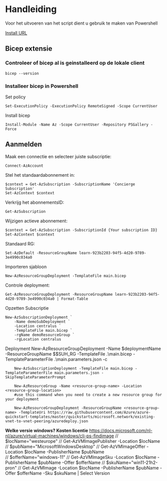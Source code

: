 # Handleiding

Voor het uitvoeren van het script dient u gebruik te maken van Powershell

[Install URL](https://docs.microsoft.com/en-us/powershell/scripting/install/installing-powershell-on-windows?view=powershell-7.2#msi)

## Bicep extensie

### Controleer of bicep al is geinstalleerd op de lokale client
    
    bicep --version

### Installeer bicep in Powershell
Set policy

    Set-ExecutionPolicy -ExecutionPolicy RemoteSigned -Scope CurrentUser

Install bicep    

    Install-Module -Name Az -Scope CurrentUser -Repository PSGallery -Force

## Aanmelden

Maak een connectie en selecteer juiste subscriptie:

    Connect-AzAccount

Stel het standaardabonnement in:

    $context = Get-AzSubscription -SubscriptionName 'Concierge Subscription'
    Set-AzContext $context

Verkrijg het abonnementsID:

    Get-AzSubscription

Wijzigen actieve abonnement:

    $context = Get-AzSubscription -SubscriptionId {Your subscription ID}
    Set-AzContext $context

Standaard RG:

    Set-AzDefault -ResourceGroupName learn-923b2203-94f5-4d20-9789-3e4990c034a0

Importeren sjabloon

    New-AzResourceGroupDeployment -TemplateFile main.bicep

Controle deployment:

    Get-AzResourceGroupDeployment -ResourceGroupName learn-923b2203-94f5-4d20-9789-3e4990c034a0 | Format-Table

Opzetten Subscriptie

    New-AzSubscriptionDeployment `
        -Name demoSubDeployment `
        -Location centralus `
        -TemplateFile main.bicep `
        -rgName demoResourceGroup `
        -rgLocation centralus

Deployment
        New-AzResourceGroupDeployment -Name $deploymentName -ResourceGroupName $$SUH_RG -TemplateFile .\main.bicep -TemplateParameterFile .\main.parameters.json -c

        New-AzSubscriptionDeployment -TemplateFile main.bicep -TemplateParameterFile main.parameters.json -SkipTemplateParameterPrompt

        New-AzResourceGroup -Name <resource-group-name> -Location <resource-group-location> 
        #use this command when you need to create a new resource group for your deployment

        New-AzResourceGroupDeployment -ResourceGroupName <resource-group-name> -TemplateUri https://raw.githubusercontent.com/Azure/azure-quickstart-templates/master/quickstarts/microsoft.network/existing-vnet-to-vnet-peering/azuredeploy.json

**Welke versie windows? Kosten licentie**
https://docs.microsoft.com/nl-nl/azure/virtual-machines/windows/cli-ps-findimage
// $locName="westeurope"
// Get-AzVMImagePublisher -Location $locName 
// $pubName="MicrosoftWindowsDesktop"
// Get-AzVMImageOffer -Location $locName -PublisherName $pubName  
// $offerName="windows-11"
// Get-AzVMImageSku -Location $locName -PublisherName $pubName -Offer $offerName
// $skuName="win11-21h2-pron"
// Get-AzVMImage -Location $locName -PublisherName $pubName -Offer $offerName -Sku $skuName | Select Version

<!-- Install-Module Posh-SSH
New-SSHSession 
Invoke-SSHCommand -Index 0 -Command "uname" -->